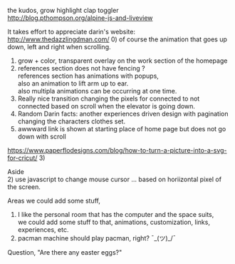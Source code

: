 the kudos, grow highlight clap toggler<br/>
http://blog.pthompson.org/alpine-js-and-liveview

It takes effort to appreciate darin's website: http://www.thedazzlingdman.com/
0) of course the animation that goes up down, left and right when scrolling.
1) grow + color, transparent overlay on the work section of the homepage 
2) references section does not have fencing ? <br/>
references section has animations with popups,<br/>
also an animation to lift arm up to ear.<br/>
also multipla animations can be occurring at one time.
3) Really nice transition changing the pixels for connected to not connected based on scroll when the elevator is going down.
4) Random Darin facts: another experiences driven design with pagination changing the characters clothes set.
5) awwward link is shown at starting place of home page but does not go down with scroll

https://www.paperflodesigns.com/blog/how-to-turn-a-picture-into-a-svg-for-cricut/
3) 

Aside<br/>
2) use javascript to change mouse cursor ... based on horiizontal pixel of the screen.


Areas we could add some stuff, 
1) I like the personal room that has the computer and the space suits,<br/>
we could add some stuff to that, animations, customization, links, experiences, etc.
2) pacman machine should play pacman, right? ¯\_(ツ)_/¯

Question, "Are there any easter eggs?"

